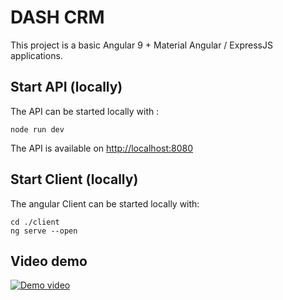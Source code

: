 # DASH CRM

This project is a basic Angular 9 + Material Angular / ExpressJS applications.

## Start API (locally)

The API can be started locally with :

````
node run dev
````

The API is available on [http://localhost:8080](http://localhost:8080)

## Start Client (locally)

The angular Client can be started locally with:

````
cd ./client
ng serve --open
````

## Video demo

[![Demo video](https://i9.ytimg.com/vi/WfdTqQjx-9o/mqdefault.jpg?time=1582508076087&sqp=CJjOzPIF&rs=AOn4CLDKyxfGBC39f-jJ2CWFZLLKkctppg)](https://www.youtube.com/watch?v=WfdTqQjx-9o&feature=youtu.be)
